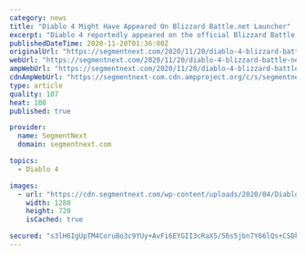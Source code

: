 ```yaml
---
category: news
title: "Diablo 4 Might Have Appeared On Blizzard Battle.net Launcher"
excerpt: "Diablo 4 reportedly appeared on the official Blizzard Battle.net Launcher earlier today for a few seconds before being removed."
publishedDateTime: 2020-11-20T01:36:00Z
originalUrl: "https://segmentnext.com/2020/11/20/diablo-4-blizzard-battle-net-launcher/"
webUrl: "https://segmentnext.com/2020/11/20/diablo-4-blizzard-battle-net-launcher/"
ampWebUrl: "https://segmentnext.com/2020/11/20/diablo-4-blizzard-battle-net-launcher/amp/"
cdnAmpWebUrl: "https://segmentnext-com.cdn.ampproject.org/c/s/segmentnext.com/2020/11/20/diablo-4-blizzard-battle-net-launcher/amp/"
type: article
quality: 107
heat: 108
published: true

provider:
  name: SegmentNext
  domain: segmentnext.com

topics:
  - Diablo 4

images:
  - url: "https://cdn.segmentnext.com/wp-content/uploads/2020/04/Diablo-4-Barbarian-Dual-Wield.jpg"
    width: 1280
    height: 720
    isCached: true

secured: "s3lH6IgUpTM4CoruBo3c9YUy+AvFi6EYGII3cRaX5/56s5jbn7Y66lQs+CSDkPeHC9s6Lq8rwHyT21HUHsN6LTCo7Yf3dF84W8HWcpPA/ZLpW4hFw7ho6AU4hohwCexhx+MejS41E5+q7iwBPygeurQlC9UHPBZOzXS6tXjEVXiDAFcu3ieaY1j9R1d/0MsFPB/ZOvSpohreKnklVaOZMVp3E1+Zn1NCSxFpNPgLRtSn+edAroUQqsIwB21Ml03oPB9H+oh90r6JvWBQBTLk7b73jUpekUNtSOy7/rljzsTtu4CTMbanDBZQcJXOqTP1c7V83nF6NGIijGekWFE6xzLKyF8YWdQzRlIHL0bAStc=;IaBnWGO9Sj9N0KtwJUn+Zw=="
---
```


